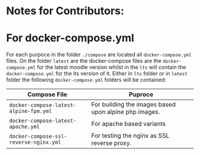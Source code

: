 # Notes for Contributors:

# For docker-compose.yml
For each purpoce in the folder `./compose` are located all `docker-compose.yml` files. On the folder `latest` are the docker-compose files are the `docker-compose.yml` for the latest moodle version whilst in the `lts` will contain the `docker-compose.yml` for the lts version of it. Either in `lts` folder or in `latest` folder the following `docker-compose.yml` folders will be contained:

Compose File | Puproce
--- | ---
`docker-compose-latest-alpine-fpm.yml` | For building the images based upon alpine php images.
`docker-compose-latest-apache.yml` | For apache based variants
`docker-compose-ssl-reverse-nginx.yml` | For testing the nginx as SSL reverse proxy.

